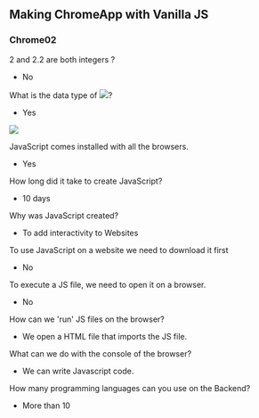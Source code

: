 ## Making ChromeApp with Vanilla JS 

### Chrome02

2 and 2.2 are both integers ? 
 - No

What is the data type of <img src="https://img.shields.io/badge/2-007396?style=flat-square&logo=java&logoColor=white">?
 - Yes

<img src="https://img.shields.io/badge/Java-007396?style=flat-square&logo=java&logoColor=white">


JavaScript comes installed with all the browsers.
 - Yes

How long did it take to create JavaScript?
 - 10 days

Why was JavaScript created?
 - To add interactivity to Websites
 
To use JavaScript on a website we need to download it first
 - No
  
To execute a JS file, we need to open it on a browser.
 - No
  
How can we 'run' JS files on the browser?
 - We open a HTML file that imports the JS file.
  
 What can we do with the console of the browser?
 - We can write Javascript code.
  
How many programming languages can you use on the Backend?
 - More than 10
